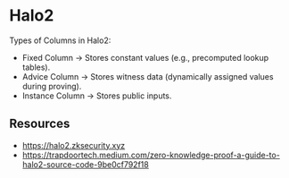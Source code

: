 # Halo2

Types of Columns in Halo2:
- Fixed Column → Stores constant values (e.g., precomputed lookup tables).
- Advice Column → Stores witness data (dynamically assigned values during proving).
- Instance Column → Stores public inputs.

## Resources
- https://halo2.zksecurity.xyz 
- https://trapdoortech.medium.com/zero-knowledge-proof-a-guide-to-halo2-source-code-9be0cf792f18